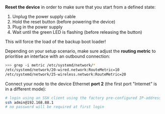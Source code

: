 **Reset the device** in order to make sure that you start from a defined state:

1. Unplug the power supply cable
2. Hold the reset button (before powering the device)
3. Plug in the power supply
4. Wait until the green LED is flashing (before releasing the button)

This will force the load of the backup boot loader!

Depending on your setup scenario, make sure adjust the **routing metric** to
prioritise an interface with an outbound connection:

```bash
>>> grep -i metric /etc/systemd/network/*
/etc/systemd/network/20-wired.network:RouteMetric=10
/etc/systemd/network/25-wireless.network:RouteMetric=20
```

Connect your node to the device Ethernet **port 2** (the first port "Internet"
is in a different mode):

```bash
# login using an SSH client using the factory pre-configured IP-address/username
ssh admin@192.168.88.1
# no password will be required at first login
```


